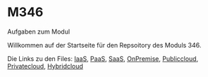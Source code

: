 # M346
Aufgaben zum Modul

Willkommen auf der Startseite für den Repsoitory des Moduls 346.

Die Links zu den Files:
[IaaS](https://github.com/Luckystrike612/M346/blob/7850c16071befc1ca6dc76557de5fdc2e2d7995e/IaaS), [PaaS](https://github.com/Luckystrike612/M346/blob/7850c16071befc1ca6dc76557de5fdc2e2d7995e/PaaS), [SaaS](https://example.com), [OnPremise](https://example.com), [Publiccloud](https://example.com), [Privatecloud](https://example.com), [Hybridcloud](https://example.com)


